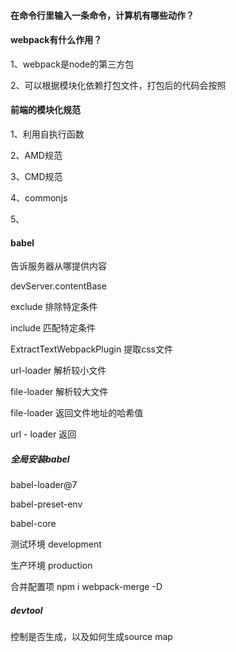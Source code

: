 #### 在命令行里输入一条命令，计算机有哪些动作？

#### webpack有什么作用？
1、webpack是node的第三方包

2、可以根据模块化依赖打包文件，打包后的代码会按照


#### 前端的模块化规范

1、利用自执行函数

2、AMD规范

3、CMD规范

4、commonjs

5、


#### babel
告诉服务器从哪提供内容

devServer.contentBase

exclude  排除特定条件

include  匹配特定条件

ExtractTextWebpackPlugin 提取css文件

url-loader  解析较小文件

file-loader  解析较大文件

file-loader  返回文件地址的哈希值

url - loader  返回

##### 全局安装babel
babel-loader@7

babel-preset-env

babel-core

测试环境  development

生产环境  production

合并配置项 npm  i webpack-merge -D

##### devtool
控制是否生成，以及如何生成source map